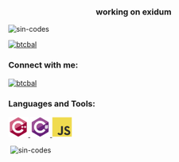 <h3 align="center">working on exidum</h3>

<p align="left"> <img src="https://komarev.com/ghpvc/?username=sin-codes&label=Profile%20views&color=0e75b6&style=flat" alt="sin-codes" /> </p>

<p align="left"> <a href="https://twitter.com/btcbal" target="blank"><img src="https://img.shields.io/twitter/follow/btcbal?logo=twitter&style=for-the-badge" alt="btcbal" /></a> </p>

<h3 align="left">Connect with me:</h3>
<p align="left">
<a href="https://twitter.com/btcbal" target="blank"><img align="center" src="https://raw.githubusercontent.com/rahuldkjain/github-profile-readme-generator/master/src/images/icons/Social/twitter.svg" alt="btcbal" height="30" width="40" /></a>
</p>

<h3 align="left">Languages and Tools:</h3>
<p align="left"> <a href="https://www.w3schools.com/cpp/" target="_blank"> <img src="https://raw.githubusercontent.com/devicons/devicon/master/icons/cplusplus/cplusplus-original.svg" alt="cplusplus" width="40" height="40"/> </a> <a href="https://www.w3schools.com/cs/" target="_blank"> <img src="https://raw.githubusercontent.com/devicons/devicon/master/icons/csharp/csharp-original.svg" alt="csharp" width="40" height="40"/> </a> <a href="https://developer.mozilla.org/en-US/docs/Web/JavaScript" target="_blank"> <img src="https://raw.githubusercontent.com/devicons/devicon/master/icons/javascript/javascript-original.svg" alt="javascript" width="40" height="40"/> </a> </p>

<p>&nbsp;<img align="center" src="https://github-readme-stats.vercel.app/api?username=sin-codes&show_icons=true&locale=en" alt="sin-codes" /></p>
